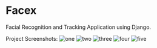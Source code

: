 # Facex
Facial Recognition and Tracking Application using Django.










Project Screenshots:
![one](https://user-images.githubusercontent.com/21042676/56073116-f65c7500-5dbc-11e9-853a-a5e59156888f.jpg)
![two](https://user-images.githubusercontent.com/21042676/56073123-0411fa80-5dbd-11e9-8d4d-6a08f7007a79.jpg)
![three](https://user-images.githubusercontent.com/21042676/56073125-08d6ae80-5dbd-11e9-9be0-764cf3fff7cf.jpg)
![four](https://user-images.githubusercontent.com/21042676/56073128-0d02cc00-5dbd-11e9-9d6b-0b9abb7c0ada.jpg)
![five](https://user-images.githubusercontent.com/21042676/56073129-112ee980-5dbd-11e9-9eef-a93ec85f2941.jpg)
